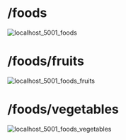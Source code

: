 # /foods
![localhost_5001_foods](https://github.com/mami-inuzuka/study-parallel-routes/assets/52844263/ae536675-cbaf-42f1-8960-d71ac05d8215)

# /foods/fruits
![localhost_5001_foods_fruits](https://github.com/mami-inuzuka/study-parallel-routes/assets/52844263/3abb5462-df4f-413d-b508-872674a7598e)

# /foods/vegetables
![localhost_5001_foods_vegetables](https://github.com/mami-inuzuka/study-parallel-routes/assets/52844263/c3c3a5bd-56c7-4128-baee-8b77003f9d71)
